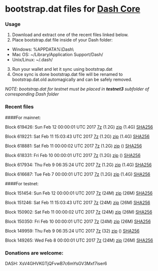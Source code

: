 # bootstrap.dat files for [Dash Core](https://www.dash.org)

### Usage

1. Download and extract one of the recent files linked below.
2. Place bootstrap.dat file inside of your Dash folder:
 - Windows: %APPDATA%\Dash\
 - Mac OS: ~/Library/Application Support/Dash/
 - Unix/Linux: ~/.dash/
3. Run your wallet and let it sync using bootstrap.dat
4. Once sync is done bootstrap.dat file will be renamed to bootstrap.dat.old automagically and can be safely removed.

_NOTE: bootstrap.dat for testnet must be placed in **testnet3** subfolder of corresponding Dash folder_

### Recent files

####For mainnet:

Block 619426: Sun Feb 12 00:00:01 UTC 2017 [7z](https://transfer.sh/9TZi5/bootstrap.dat.20170212.7z) (1.2G) [zip](https://transfer.sh/1eblp/bootstrap.dat.20170212.zip) (1.4G) [SHA256](https://transfer.sh/QlTft/sha256.txt)

Block 619221: Sat Feb 11 15:03:43 UTC 2017 [7z](https://transfer.sh/rh0P3/bootstrap.dat.20170211.7z) (1.2G) [zip](https://transfer.sh/G5mZm/bootstrap.dat.20170211.zip) (1.4G) [SHA256](https://transfer.sh/7Vpxq/sha256.txt)

Block 618881: Sat Feb 11 00:00:02 UTC 2017 [7z](https://transfer.sh/8b02j/bootstrap.dat.20170211.7z) (1.2G) [zip]() () [SHA256](https://transfer.sh/K3djD/sha256.txt)

Block 618331: Fri Feb 10 00:00:01 UTC 2017 [7z](https://transfer.sh/zmQ78/bootstrap.dat.20170210.7z) (1.2G) [zip]() () [SHA256](https://transfer.sh/Lq50a/sha256.txt)

Block 617934: Thu Feb  9 06:35:24 UTC 2017 [7z](https://transfer.sh/10o7W9/bootstrap.dat.20170209.7z) (1.2G) [zip](https://transfer.sh/dThQl/bootstrap.dat.20170209.zip) (1.4G) [SHA256](https://transfer.sh/edKFL/sha256.txt)

Block 616687: Tue Feb  7 00:00:01 UTC 2017 [7z](https://transfer.sh/7SnOz/bootstrap.dat.20170207.7z) (1.2G) [zip](https://transfer.sh/gZph7/bootstrap.dat.20170207.zip) (1.4G) [SHA256](https://transfer.sh/fk58a/sha256.txt)

####For testnet:

Block 151454: Sun Feb 12 00:00:01 UTC 2017 [7z](https://transfer.sh/uYlga/bootstrap.dat.20170212.7z) (24M) [zip](https://transfer.sh/rr4Ti/bootstrap.dat.20170212.zip) (26M) [SHA256](https://transfer.sh/pTKcX/sha256.txt)

Block 151246: Sat Feb 11 15:03:43 UTC 2017 [7z](https://transfer.sh/C3ziv/bootstrap.dat.20170211.7z) (24M) [zip](https://transfer.sh/BUDBa/bootstrap.dat.20170211.zip) (26M) [SHA256](https://transfer.sh/11aou2/sha256.txt)

Block 150902: Sat Feb 11 00:00:02 UTC 2017 [7z](https://transfer.sh/AdbAG/bootstrap.dat.20170211.7z) (24M) [zip](https://transfer.sh/FlSWN/bootstrap.dat.20170211.zip) (26M) [SHA256](https://transfer.sh/uybtT/sha256.txt)

Block 150350: Fri Feb 10 00:00:01 UTC 2017 [7z](https://transfer.sh/PdNFY/bootstrap.dat.20170210.7z) (24M) [zip](https://transfer.sh/82ArA/bootstrap.dat.20170210.zip) (26M) [SHA256](https://transfer.sh/QagOO/sha256.txt)

Block 149959: Thu Feb  9 06:35:24 UTC 2017 [7z](https://transfer.sh/nqmZH/bootstrap.dat.20170209.7z) (32) [zip]() () [SHA256](https://transfer.sh/13yLDH/sha256.txt)

Block 149265: Wed Feb  8 00:00:01 UTC 2017 [7z](https://transfer.sh/ftOPf/bootstrap.dat.20170208.7z) (24M) [zip](https://transfer.sh/jcw0x/bootstrap.dat.20170208.zip) (26M) [SHA256](https://transfer.sh/7045h/sha256.txt)

### Donations are welcome:

DASH: XsV4GHVKGTjQFvwB7c6mYsGV3Mxf7iser6

